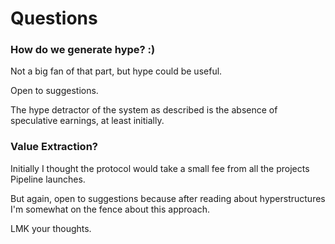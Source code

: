# Questions

### How do we generate hype? :)
Not a big fan of that part, but hype could be useful.

Open to suggestions.

The hype detractor of the system as described is the absence of speculative earnings, at least initially.


### Value Extraction?
Initially I thought the protocol would take a small fee from all the projects Pipeline launches.

But again, open to suggestions because after reading about hyperstructures I'm somewhat on the fence about this approach.

LMK your thoughts.